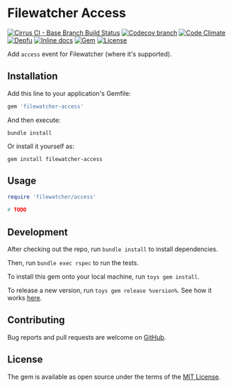 # Filewatcher Access

[![Cirrus CI - Base Branch Build Status](https://img.shields.io/cirrus/github/AlexWayfer/filewatcher-access?style=flat-square)](https://cirrus-ci.com/github/AlexWayfer/filewatcher-access)
[![Codecov branch](https://img.shields.io/codecov/c/github/AlexWayfer/filewatcher-access/main.svg?style=flat-square)](https://codecov.io/gh/AlexWayfer/filewatcher-access)
[![Code Climate](https://img.shields.io/codeclimate/maintainability/AlexWayfer/filewatcher-access.svg?style=flat-square)](https://codeclimate.com/github/AlexWayfer/filewatcher-access)
[![Depfu](https://img.shields.io/depfu/AlexWayfer/filewatcher-access?style=flat-square)](https://depfu.com/repos/github/AlexWayfer/filewatcher-access)
[![Inline docs](https://inch-ci.org/github/AlexWayfer/filewatcher-access.svg?branch=main)](https://inch-ci.org/github/AlexWayfer/filewatcher-access)
[![Gem](https://img.shields.io/gem/v/filewatcher-access.svg?style=flat-square)](https://rubygems.org/gems/filewatcher-access)
[![License](https://img.shields.io/github/license/AlexWayfer/filewatcher-access.svg?style=flat-square)](LICENSE.txt)

Add `access` event for Filewatcher (where it's supported).

## Installation

Add this line to your application's Gemfile:

```ruby
gem 'filewatcher-access'
```

And then execute:

```shell
bundle install
```

Or install it yourself as:

```shell
gem install filewatcher-access
```

## Usage

```ruby
require 'filewatcher/access'

# TODO
```

## Development

After checking out the repo, run `bundle install` to install dependencies.

Then, run `bundle exec rspec` to run the tests.

To install this gem onto your local machine, run `toys gem install`.

To release a new version, run `toys gem release %version%`.
See how it works [here](https://github.com/AlexWayfer/gem_toys#release).

## Contributing

Bug reports and pull requests are welcome on [GitHub](https://github.com/AlexWayfer/filewatcher-access).

## License

The gem is available as open source under the terms of the [MIT License](https://opensource.org/licenses/MIT).
